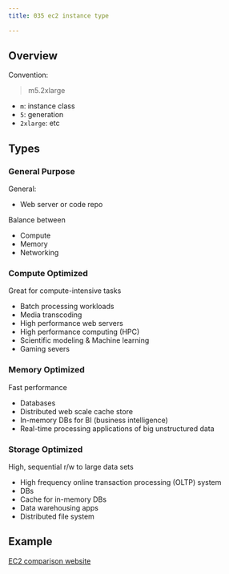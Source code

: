```yaml
---
title: 035 ec2 instance type
 
---
```


## Overview
Convention:
> m5.2xlarge
- `m`: instance class
- `5`: generation
- `2xlarge`: etc

## Types
### General Purpose
General:
- Web server or code repo

Balance between
- Compute
- Memory
- Networking

### Compute Optimized
Great for compute-intensive tasks
- Batch processing workloads
- Media transcoding
- High performance web servers
- High performance computing (HPC)
- Scientific modeling & Machine learning
- Gaming severs

### Memory Optimized
Fast performance
- Databases
- Distributed web scale cache store
- In-memory DBs for BI (business intelligence)
- Real-time processing applications of big unstructured data

### Storage Optimized
High, sequential r/w to large data sets
- High frequency online transaction processing (OLTP) system
- DBs
- Cache for in-memory DBs
- Data warehousing apps
- Distributed file system

## Example
[EC2 comparison website](https://instances.vantage.sh/)
